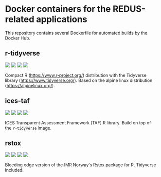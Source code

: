 # Docker containers for the REDUS-related applications

This repository contains several Dockerfile for automated builds by the Docker Hub.

## r-tidyverse

[![](https://images.microbadger.com/badges/image/redusimr/r-tidyverse.svg)](https://microbadger.com/images/redusimr/r-tidyverse "Get your own image badge on microbadger.com") [![](https://images.microbadger.com/badges/version/redusimr/r-tidyverse.svg)](https://microbadger.com/images/redusimr/r-tidyverse "Get your own version badge on microbadger.com") [![](https://images.microbadger.com/badges/commit/redusimr/r-tidyverse.svg)](https://microbadger.com/images/redusimr/r-tidyverse "Get your own license badge on microbadger.com") [![](https://images.microbadger.com/badges/license/redusimr/r-tidyverse.svg)](https://microbadger.com/images/redusimr/r-tidyverse "Get your own license badge on microbadger.com")

Compact R (https://www.r-project.org/) distribution with the Tidyverse library (https://www.tidyverse.org/). Based on the alpine linux distribution (https://alpinelinux.org/).

## ices-taf

[![](https://images.microbadger.com/badges/image/redusimr/ices-taf.svg)](https://microbadger.com/images/redusimr/ices-taf "Get your own image badge on microbadger.com") [![](https://images.microbadger.com/badges/version/redusimr/ices-taf.svg)](https://microbadger.com/images/redusimr/ices-taf "Get your own version badge on microbadger.com") [![](https://images.microbadger.com/badges/commit/redusimr/ices-taf.svg)](https://microbadger.com/images/redusimr/ices-taf "Get your own license badge on microbadger.com") [![](https://images.microbadger.com/badges/license/redusimr/ices-taf.svg)](https://microbadger.com/images/redusimr/ices-taf "Get your own license badge on microbadger.com")

ICES Transparent Assessment Framework (TAF) R library. Build on top of the `r-tidyverse` image.

## rstox

[![](https://images.microbadger.com/badges/image/redusimr/rstox.svg)](https://microbadger.com/images/redusimr/rstox "Get your own image badge on microbadger.com") [![](https://images.microbadger.com/badges/version/redusimr/rstox.svg)](https://microbadger.com/images/redusimr/rstox "Get your own version badge on microbadger.com") [![](https://images.microbadger.com/badges/commit/redusimr/rstox.svg)](https://microbadger.com/images/redusimr/rstox "Get your own commit badge on microbadger.com") [![](https://images.microbadger.com/badges/license/redusimr/rstox.svg)](https://microbadger.com/images/redusimr/rstox "Get your own license badge on microbadger.com")

Bleeding edge version of the IMR Norway's Rstox package for R. Tidyverse included.
